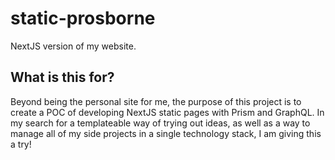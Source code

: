 # static-prosborne
NextJS version of my website.

## What is this for?
Beyond being the personal site for me, the purpose of this project is to create a POC of developing NextJS static pages with Prism and GraphQL. In my search for a templateable way of trying out ideas, as well as a way to manage all of my side projects in a single technology stack, I am giving this a try!

